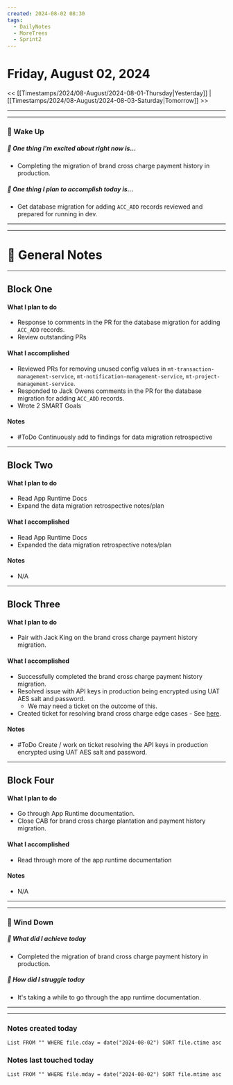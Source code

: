 ```yaml
---
created: 2024-08-02 08:30
tags:
  - DailyNotes
  - MoreTrees
  - Sprint2
---
```




#  Friday, August 02, 2024

<< [[Timestamps/2024/08-August/2024-08-01-Thursday|Yesterday]] | [[Timestamps/2024/08-August/2024-08-03-Saturday|Tomorrow]] >>

---
---
### 📅 Wake Up
##### 🙌 One thing I'm excited about right now is...
- Completing the migration of brand cross charge payment history in production.

##### 🚀 One thing I plan to accomplish today is...
-  Get database migration for adding `ACC_ADD` records reviewed and prepared for running in dev.

---
---
# 📝 General Notes
---

## Block One
#### What I plan to do
- Response to comments in the PR for the database migration for adding `ACC_ADD` records.
- Review outstanding PRs
#### What I accomplished
- Reviewed PRs for removing unused config values in `mt-transaction-management-service`, `mt-notification-management-service`, `mt-project-management-service`.
- Responded to Jack Owens comments in the PR for the database migration for adding `ACC_ADD` records.
- Wrote 2 SMART Goals
#### Notes
- #ToDo Continuously add to findings for data migration retrospective
---
## Block Two
#### What I plan to do
- Read App Runtime Docs
- Expand the data migration retrospective notes/plan
#### What I accomplished
- Read App Runtime Docs
- Expanded the data migration retrospective notes/plan
#### Notes
- N/A
---
## Block Three
#### What I plan to do
- Pair with Jack King on the brand cross charge payment history migration.
#### What I accomplished
- Successfully completed the brand cross charge payment history migration.
- Resolved issue with API keys in production being encrypted using UAT AES salt and password.
	- We may need a ticket on the outcome of this.
- Created ticket for resolving brand cross charge edge cases - See [here](https://thehut.atlassian.net/browse/IPMORE-820).
#### Notes
- #ToDo Create / work on ticket resolving the API keys in production encrypted using UAT AES salt and password.
---
## Block Four
#### What I plan to do
- Go through App Runtime documentation.
- Close CAB for brand cross charge plantation and payment history migration.
#### What I accomplished
- Read through more of the app runtime documentation
#### Notes
- N/A

---
---
### 📅 Wind Down
##### 🙌 What did I achieve today
- Completed the migration of brand cross charge payment history in production.

##### 🚀 How did I struggle today
* It's taking a while to go through the app runtime documentation.

---
---
### Notes created today
```dataview
List FROM "" WHERE file.cday = date("2024-08-02") SORT file.ctime asc
```

### Notes last touched today
```dataview
List FROM "" WHERE file.mday = date("2024-08-02") SORT file.mtime asc
```